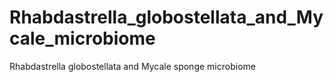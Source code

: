 # Rhabdastrella_globostellata_and_Mycale_microbiome
Rhabdastrella globostellata and Mycale sponge microbiome
